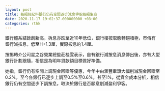```yaml
---
layout: post
title: 按揭經紀料銀行仍有空間逐步減息爭取按揭生意
date: 2020-11-17 19:02:37.000000000 +08:00
categories: rthk
---
```


銀行體系結餘創新高，拆息亦跌至近10年低位，銀行樓按取態轉趨積極，市傳有銀行減按息，低至H+1.3厘，實際按息約1.4厘。

按揭轉介公司星之谷營業總監莊桂雯表示，自有銀行減按息消息傳出後，亦有大型銀行計劃跟隨，相信是為明年貸款額目標做好準備。

她指，銀行仍有空間上調現金回贈等優惠，今年中由滙豐牽頭大幅削減現金回贈至0.2%，至今各銀行已逐步上調至0.5%至0.6%，甚至1%，從資金成本分析，相信銀行仍有空間逐步下調按息，取決於銀行是否願意削減盈利爭客。
